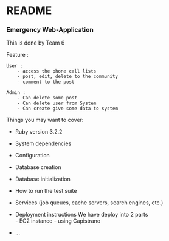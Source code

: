 # README

### Emergency Web-Application

This is done by Team 6

Feature : 

    User :     
        - access the phone call lists 
        - post, edit, delete to the community
        - comment to the post

    Admin :
        - Can delete some post
        - Can delete user from System
        - Can create give some data to system


Things you may want to cover:

* Ruby version 3.2.2

* System dependencies

* Configuration

* Database creation

* Database initialization

* How to run the test suite

* Services (job queues, cache servers, search engines, etc.)

* Deployment instructions
    We have deploy into 2 parts    
        - EC2 instance
        - using Capistrano
* ...
